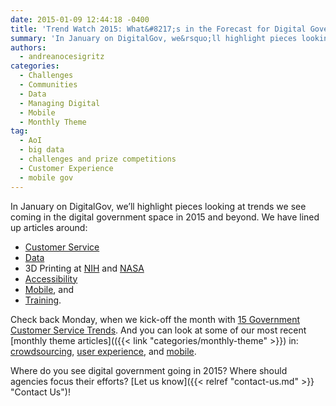 ```yaml
---
date: 2015-01-09 12:44:18 -0400
title: 'Trend Watch 2015: What&#8217;s in the Forecast for Digital Government?'
summary: 'In January on DigitalGov, we&rsquo;ll highlight pieces looking at trends we see coming in the digital government space in 2015 and beyond. We have lined up articles around: Customer Service Data 3D Printing at NIH and NASA Accessibility Mobile, and Training. Check back Monday, when we kick-off the month with 15 Government Customer Service Trends.'
authors:
  - andreanocesigritz
categories:
  - Challenges
  - Communities
  - Data
  - Managing Digital
  - Mobile
  - Monthly Theme
tag:
  - AoI
  - big data
  - challenges and prize competitions
  - Customer Experience
  - mobile gov
---
```


In January on DigitalGov, we’ll highlight pieces looking at trends we see coming in the digital government space in 2015 and beyond. We have lined up articles around:

  * [Customer Service](https://www.WHATEVER/2015/01/12/15-government-customer-service-trends-for-2015/ "15 Government Customer Service Trends for 2015")
  * [Data](https://www.WHATEVER/2015/01/20/trends-big-data-and-gov-in-2015/ "Trends: Big Data and Gov in 2015")
  * 3D Printing at [NIH](https://www.WHATEVER/2015/01/15/the-future-will-be-printed-in-3d/ "The Future Will Be Printed – in 3D") and [NASA](https://www.WHATEVER/2015/01/29/nasa-reaches-new-frontiers-in-3d-printing/ "NASA Reaches New Frontiers in 3D Printing")
  * [Accessibility](https://www.WHATEVER/2015/01/28/6-digital-media-trends-for-2015-you-can-make-them-accessible/ "6 Digital Media Trends for 2015: You Can Make Them Accessible!")
  * [Mobile](https://www.WHATEVER/2015/01/29/how-government-will-accelerate-anytime-anywhere-services-and-information-in-2015/ "How Government will Accelerate Anytime, Anywhere Services and Information in 2015"), and
  * [Training](https://www.WHATEVER/2015/01/28/digitalgov-university-2015-training-watch/ "DigitalGov University 2015 Training Watch").

Check back Monday, when we kick-off the month with [15 Government Customer Service Trends](https://www.WHATEVER/2015/01/12/15-government-customer-service-trends-for-2015/ "15 Government Customer Service Trends for 2015"). And you can look at some of our most recent [monthly theme articles](({{< link "categories/monthly-theme" >}}) in: [crowdsourcing](https://www.WHATEVER/2014/12/08/crowdsourcing-month-an-overview/ "Crowdsourcing Month: An Overview"), [user experience](https://www.WHATEVER/2014/11/07/welcome-to-user-experience-month/ "Welcome to User Experience Month!"), and [mobile](https://www.WHATEVER/2014/10/20/welcome-to-mobilegov-month-on-digitalgov/ "Welcome to Mobile Gov Month on DigitalGov").

Where do you see digital government going in 2015? Where should agencies focus their efforts? [Let us know]({{< relref "contact-us.md" >}} "Contact Us")!